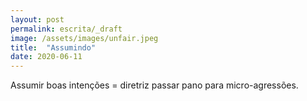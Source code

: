 ```yaml
---
layout: post
permalink: escrita/_draft
image: /assets/images/unfair.jpeg
title:  "Assumindo"
date: 2020-06-11
---
```


Assumir boas intenções = diretriz passar pano para micro-agressões.